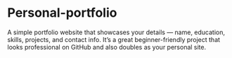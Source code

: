 # Personal-portfolio
A simple portfolio website that showcases your details — name, education, skills, projects, and contact info. It’s a great beginner-friendly project that looks professional on GitHub and also doubles as your personal site.
